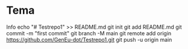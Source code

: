 # Tema
Info
echo "# Testrepo1" >> README.md
git init
git add README.md
git commit -m "first commit"
git branch -M main
git remote add origin https://github.com/GenEu-dot/Testrepo1.git
git push -u origin main

